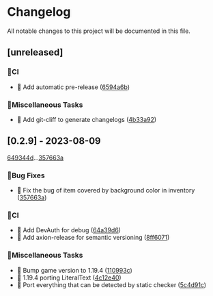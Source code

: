 # Changelog

All notable changes to this project will be documented in this file.

## [unreleased]

### 👷CI

- 👷 Add automatic pre-release ([6594a6b](6594a6b16960677591ee28d55507b990cdbfbea1))

### 🔧Miscellaneous Tasks

- 🔧 Add git-cliff to generate changelogs ([4b33a92](4b33a922226decad6216b7f36ec308d3c5e2d03e))

## [0.2.9] - 2023-08-09

[649344d](649344da9e965e8aa2b611d3fcbfd4d0943b6ea2)...[357663a](357663a7182ec1575fe189e46a956971d5ddab6f)

### 🐛Bug Fixes

- 🐛 Fix the bug of item covered by background color in inventory ([357663a](357663a7182ec1575fe189e46a956971d5ddab6f))

### 👷CI

- 👷 Add DevAuth for debug ([64a39d6](64a39d66a7b4fb4e252956d7cbf273015b1a484d))
- 👷 Add axion-release for semantic versioning ([8ff6071](8ff6071236a5fcc0d4cebc91e8569aaa8241167f))

### 🔧Miscellaneous Tasks

- 🔗 Bump game version to 1.19.4 ([110993c](110993c43d1d4326c8cbda66eb1590a5d688b763))
- 🔧 1.19.4 porting LiteralText ([4c12e40](4c12e40fd9816f353b11d801ae87433a30c58718))
- 🔧 Port everything that can be detected by static checker ([5c4d91c](5c4d91ca2df423a2c03f6dbb0144dcbe33898a13))

<!-- generated by git-cliff -->
